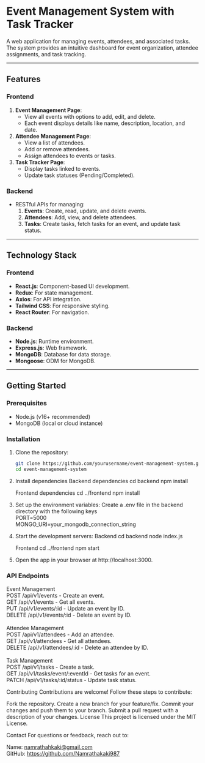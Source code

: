# Event Management System with Task Tracker

A web application for managing events, attendees, and associated tasks. The system provides an intuitive dashboard for event organization, attendee assignments, and task tracking.

---

## Features

### Frontend
1. **Event Management Page**:
   - View all events with options to add, edit, and delete.
   - Each event displays details like name, description, location, and date.
2. **Attendee Management Page**:
   - View a list of attendees.
   - Add or remove attendees.
   - Assign attendees to events or tasks.
3. **Task Tracker Page**:
   - Display tasks linked to events.
   - Update task statuses (Pending/Completed).

### Backend
- RESTful APIs for managing:
  1. **Events**: Create, read, update, and delete events.
  2. **Attendees**: Add, view, and delete attendees.
  3. **Tasks**: Create tasks, fetch tasks for an event, and update task status.

---

## Technology Stack

### Frontend
- **React.js**: Component-based UI development.
- **Redux**: For state management.
- **Axios**: For API integration.
- **Tailwind CSS**: For responsive styling.
- **React Router**: For navigation.

### Backend
- **Node.js**: Runtime environment.
- **Express.js**: Web framework.
- **MongoDB**: Database for data storage.
- **Mongoose**: ODM for MongoDB.

---

## Getting Started

### Prerequisites
- Node.js (v16+ recommended)
- MongoDB (local or cloud instance)

### Installation

1. Clone the repository:
   ```bash
   git clone https://github.com/yourusername/event-management-system.git
   cd event-management-system
2. Install dependencies
   Backend dependencies
   cd backend
   npm install
   
   Frontend dependencies
   cd ../frontend
   npm install 

3. Set up the environment variables:
   Create a .env file in the backend directory with the following keys<br>
   PORT=5000<br>
   MONGO_URI=your_mongodb_connection_string

5. Start the development servers:
   Backend
   cd backend
   node index.js

   Frontend
   cd ../frontend
   npm start

6. Open the app in your browser at http://localhost:3000.

   
### API Endpoints

Event Management<br>
POST /api/v1/events - Create an event.<br>
GET /api/v1/events - Get all events.<br>
PUT /api/v1/events/:id - Update an event by ID.<br>
DELETE /api/v1/events/:id - Delete an event by ID.<br><br>
Attendee Management<br>
POST /api/v1/attendees - Add an attendee.<br>
GET /api/v1/attendees - Get all attendees.<br>
DELETE /api/v1/attendees/:id - Delete an attendee by ID.<br><br>
Task Management<br>
POST /api/v1/tasks - Create a task.<br>
GET /api/v1/tasks/event/:eventId - Get tasks for an event.<br>
PATCH /api/v1/tasks/:id/status - Update task status.<br>

Contributing
Contributions are welcome! Follow these steps to contribute:

Fork the repository.
Create a new branch for your feature/fix.
Commit your changes and push them to your branch.
Submit a pull request with a description of your changes.
License
This project is licensed under the MIT License.

Contact
For questions or feedback, reach out to:

Name: namrathahkaki@gmail.com<br>
GitHub: https://github.com/Namrathakaki987





